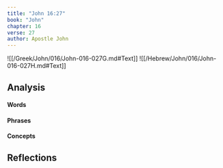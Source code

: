 ```yaml
---
title: "John 16:27"
book: "John"
chapter: 16
verse: 27
author: Apostle John
---
```

![[/Greek/John/016/John-016-027G.md#Text]]
![[/Hebrew/John/016/John-016-027H.md#Text]]

## Analysis

#### Words

#### Phrases

#### Concepts

## Reflections
